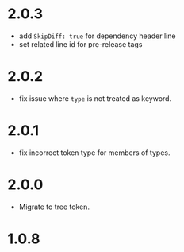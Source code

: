 # 2.0.3

- add `SkipDiff: true` for dependency header line
- set related line id for pre-release tags

# 2.0.2

- fix issue where `type` is not treated as keyword.

# 2.0.1

- fix incorrect token type for members of types.

# 2.0.0

- Migrate to tree token.

# 1.0.8
